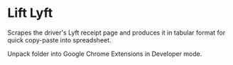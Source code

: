 # Lift Lyft

Scrapes the driver's Lyft receipt page and produces it in tabular format for quick copy-paste into spreadsheet.

Unpack folder into Google Chrome Extensions in Developer mode.
